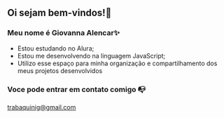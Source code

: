 ## Oi sejam bem-vindos!🤎

### Meu nome é Giovanna Alencar✨

- Estou estudando no Alura;
- Estou me desenvolvendo na linguagem JavaScript;
- Utilizo esse espaço para minha organização e compartilhamento dos meus projetos desenvolvidos

 ### Voce pode entrar em contato comigo 📭
 
 trabaquinig@gmail.com
